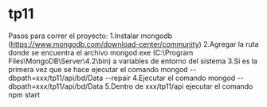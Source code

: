 # tp11
Pasos para correr el proyecto:
1.Instalar mongodb (https://www.mongodb.com/download-center/community)
2.Agregar la ruta donde se encuentra el archivo mongod.exe (C:\Program Files\MongoDB\Server\4.2\bin) a variables de entorno del sistema
3.Si es la primera vez que se hace ejecutar el comando mongod --dbpath=xxx/tp11/api/bd/Data --repair
4.Ejecutar el comando mongod --dbpath=xxx/tp11/api/bd/Data
5.Dentro de xxx/tp11/api ejecutar el comando npm start